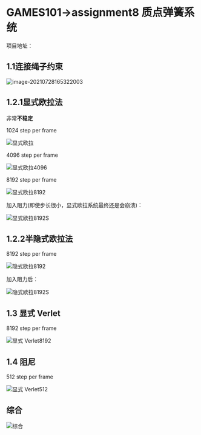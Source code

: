 # GAMES101->assignment8 质点弹簧系统

项目地址：

## 1.1连接绳子约束

![image-20210728165322003](https://i.loli.net/2021/07/28/i59bzfp6V8gkeNd.png)

## 1.2.1显式欧拉法 
非常**不稳定**

1024 step per frame

![显式欧拉](https://i.loli.net/2021/07/28/XZBgjWxQkmwYlKi.gif)

4096 step per frame

![显式欧拉4096](https://i.loli.net/2021/07/28/CpUY7AiJ81DkB4w.gif)

8192 step per frame

![显式欧拉8192](https://i.loli.net/2021/07/28/Viyho4fBecwZPKF.gif)

加入阻力(即使步长很小，显式欧拉系统最终还是会崩溃)：

![显式欧拉8192S](https://i.loli.net/2021/07/28/CztguFGwT5YSEUD.gif)

## 1.2.2半隐式欧拉法

8192 step per frame

 ![隐式欧拉8192](https://i.loli.net/2021/07/28/GstOJi6Be8gTlpY.gif)

加入阻力后：

![隐式欧拉8192S](https://i.loli.net/2021/07/28/UYJkxsAQv6ztW57.gif)

## 1.3 显式 Verlet

8192 step per frame

![显式 Verlet8192](https://i.loli.net/2021/07/28/eOFE7JDBzLtnKxr.gif)
## 1.4 阻尼
512 step per frame

![显式 Verlet512](https://i.loli.net/2021/07/28/IGVQlqEmRuUBjHT.gif)

## 综合



![综合](https://i.loli.net/2021/07/28/BHnfVDSxq9eEGZ8.gif)